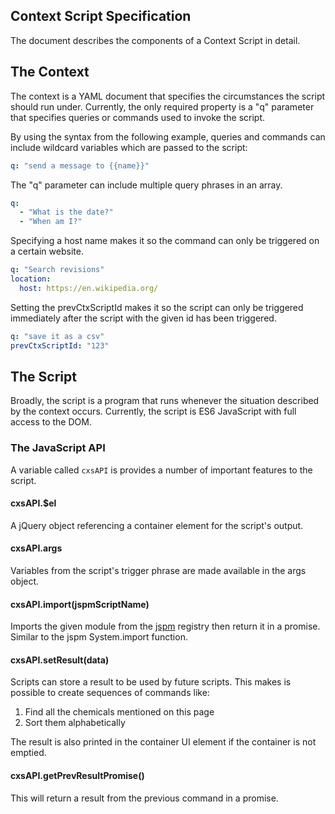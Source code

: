 Context Script Specification
------------------------------

The document describes the components of a Context Script in detail.

## The Context

The context is a YAML document that specifies the circumstances the script
should run under. Currently, the only required property is a "q" parameter
that specifies queries or commands used to invoke the script.

By using the syntax from the following example, queries and commands can include
wildcard variables which are passed to the script:

```yaml
q: "send a message to {{name}}"
```

The "q" parameter can include multiple query phrases in an array.

```yaml
q:
  - "What is the date?"
  - "When am I?"
```

Specifying a host name makes it so the command can only be triggered on a
certain website.

```yaml
q: "Search revisions"
location:
  host: https://en.wikipedia.org/
```

Setting the prevCtxScriptId makes it so the script can only be triggered
immediately after the script with the given id has been triggered.

```yaml
q: "save it as a csv"
prevCtxScriptId: "123"
```

## The Script

Broadly, the script is a program that runs whenever the situation described by
the context occurs. Currently, the script is ES6 JavaScript with full access to the DOM.

### The JavaScript API

A variable called `cxsAPI` is provides a number of important features to the script.

#### cxsAPI.$el

A jQuery object referencing a container element for the script's output.

#### cxsAPI.args

Variables from the script's trigger phrase are made available in the args object.

#### cxsAPI.import(jspmScriptName)

Imports the given module from the [jspm](http://jspm.io/) registry
then return it in a promise. Similar to the jspm System.import function.

#### cxsAPI.setResult(data)

Scripts can store a result to be used by future scripts.
This makes is possible to create sequences of commands like:

1. Find all the chemicals mentioned on this page
2. Sort them alphabetically

The result is also printed in the container UI element if the container is not emptied.

#### cxsAPI.getPrevResultPromise()

This will return a result from the previous command in a promise.
